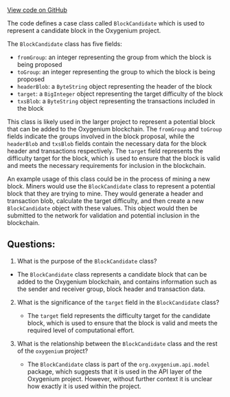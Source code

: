 [View code on GitHub](https://github.com/oxygenium/oxygenium/api/src/main/scala/org/oxygenium/api/model/BlockCandidate.scala)

The code defines a case class called `BlockCandidate` which is used to represent a candidate block in the Oxygenium project. 

The `BlockCandidate` class has five fields:
- `fromGroup`: an integer representing the group from which the block is being proposed
- `toGroup`: an integer representing the group to which the block is being proposed
- `headerBlob`: a `ByteString` object representing the header of the block
- `target`: a `BigInteger` object representing the target difficulty of the block
- `txsBlob`: a `ByteString` object representing the transactions included in the block

This class is likely used in the larger project to represent a potential block that can be added to the Oxygenium blockchain. The `fromGroup` and `toGroup` fields indicate the groups involved in the block proposal, while the `headerBlob` and `txsBlob` fields contain the necessary data for the block header and transactions respectively. The `target` field represents the difficulty target for the block, which is used to ensure that the block is valid and meets the necessary requirements for inclusion in the blockchain.

An example usage of this class could be in the process of mining a new block. Miners would use the `BlockCandidate` class to represent a potential block that they are trying to mine. They would generate a header and transaction blob, calculate the target difficulty, and then create a new `BlockCandidate` object with these values. This object would then be submitted to the network for validation and potential inclusion in the blockchain.
## Questions: 
 1. What is the purpose of the `BlockCandidate` class?
   - The `BlockCandidate` class represents a candidate block that can be added to the Oxygenium blockchain, and contains information such as the sender and receiver group, block header and transaction data.

2. What is the significance of the `target` field in the `BlockCandidate` class?
   - The `target` field represents the difficulty target for the candidate block, which is used to ensure that the block is valid and meets the required level of computational effort.

3. What is the relationship between the `BlockCandidate` class and the rest of the `oxygenium` project?
   - The `BlockCandidate` class is part of the `org.oxygenium.api.model` package, which suggests that it is used in the API layer of the Oxygenium project. However, without further context it is unclear how exactly it is used within the project.